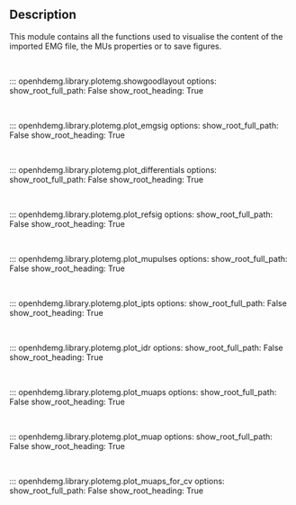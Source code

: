 Description
-----------
This module contains all the functions used to visualise the content of the imported EMG file, the MUs properties or to save figures.

<br/>

::: openhdemg.library.plotemg.showgoodlayout
    options:
        show_root_full_path: False
        show_root_heading: True

<br/>

::: openhdemg.library.plotemg.plot_emgsig
    options:
        show_root_full_path: False
        show_root_heading: True

<br/>

::: openhdemg.library.plotemg.plot_differentials
    options:
        show_root_full_path: False
        show_root_heading: True

<br/>

::: openhdemg.library.plotemg.plot_refsig
    options:
        show_root_full_path: False
        show_root_heading: True

<br/>

::: openhdemg.library.plotemg.plot_mupulses
    options:
        show_root_full_path: False
        show_root_heading: True

<br/>

::: openhdemg.library.plotemg.plot_ipts
    options:
        show_root_full_path: False
        show_root_heading: True

<br/>

::: openhdemg.library.plotemg.plot_idr
    options:
        show_root_full_path: False
        show_root_heading: True

<br/>

::: openhdemg.library.plotemg.plot_muaps
    options:
        show_root_full_path: False
        show_root_heading: True

<br/>

::: openhdemg.library.plotemg.plot_muap
    options:
        show_root_full_path: False
        show_root_heading: True

<br/>

::: openhdemg.library.plotemg.plot_muaps_for_cv
    options:
        show_root_full_path: False
        show_root_heading: True

<br/>

